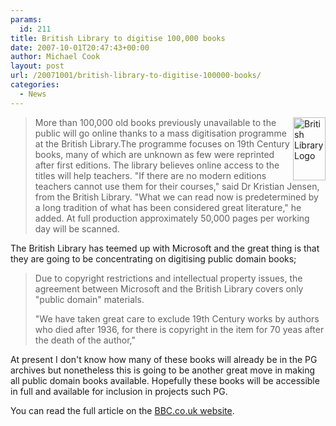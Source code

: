 ```yaml
---
params:
  id: 211
title: British Library to digitise 100,000 books
date: 2007-10-01T20:47:43+00:00
author: Michael Cook
layout: post
url: /20071001/british-library-to-digitise-100000-books/
categories:
  - News
---
```

<img src="/images/britishlibrary.gif" title="British Library Logo" alt="British Library Logo" align="right" height="101" width="52" />

> More than 100,000 old books previously unavailable to the public will go online thanks to a mass digitisation programme at the British Library.The programme focuses on 19th Century books, many of which are unknown as few were reprinted after first editions.
> The library believes online access to the titles will help teachers.
> "If there are no modern editions teachers cannot use them for their courses," said Dr Kristian Jensen, from the British Library.
> "What we can read now is predetermined by a long tradition of what has been considered great literature," he added.
> At full production approximately 50,000 pages per working day will be scanned.

The British Library has teemed up with Microsoft and the great thing is that they are going to be concentrating on digitising public domain books;

> Due to copyright restrictions and intellectual property issues, the agreement between Microsoft and the British Library covers only "public domain" materials.
>
> "We have taken great care to exclude 19th Century works by authors who died after 1936, for there is copyright in the item for 70 yeas after the death of the author,"

At present I don't know how many of these books will already be in the PG archives but nonetheless this is going to be another great move in making all public domain books available. Hopefully these books will be accessible in full and available for inclusion in projects such PG.

You can read the full article on the <a href="http://news.bbc.co.uk/1/hi/technology/7018210.stm" target="_blank">BBC.co.uk website</a>.
